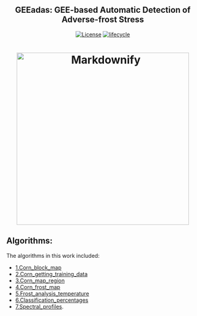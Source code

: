 <h2 align="center">
  GEEadas: GEE-based Automatic Detection of Adverse-frost Stress
</h2>

<p align="center">
  <a href="https://github.com/agrirslabinpe/Frost-damage-corn-detection/blob/main/LICENSE"><img src="https://img.shields.io/badge/license-MIT-green" alt="License"></a>
  <a href="https://www.tidyverse.org/lifecycle/#maturing"><img src="https://img.shields.io/badge/lifecycle-maturing-blue.svg" alt="lifecycle"></a>
</p>

<h1 align="center">
  <a><img src="" alt="Markdownify" width="450"></a>
</h1>

## Algorithms:

The algorithms in this work included:
- [1.Corn_block_map](https://code.earthengine.google.com/c336e06b7c8d64e055922ef333c6e7e3)
- [2.Corn_getting_training_data](https://code.earthengine.google.com/9c4b8b70d591e60e30392d661ea2e79f)
- [3.Corn_map_region](https://code.earthengine.google.com/7e06ddc63878d1abaa8b62aebed8dc86)
- [4.Corn_frost_map](https://code.earthengine.google.com/c4e0b5e72d1abef8d390228a7b3ba2d6)
- [5.Frost_analysis_temperature](https://code.earthengine.google.com/78bd2ef4289d587a874fb2edc5dbd43e)
- [6.Classification_percentages](https://code.earthengine.google.com/4f9e8bd3180952c2efd5aa1d725d08a2)
- [7.Spectral_profiles](https://code.earthengine.google.com/59631ccad52a2c51aef006904a076b9a).
